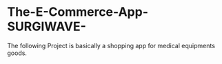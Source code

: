 # The-E-Commerce-App-SURGIWAVE-
The following Project is basically a shopping app for medical equipments goods.

